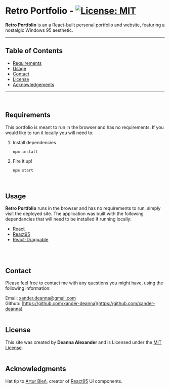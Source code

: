 # **Retro Portfolio** - [![License: MIT](https://img.shields.io/badge/License-MIT-yellow.svg)](https://opensource.org/licenses/MIT)
    
**Retro Portfolio** is an a React-built personal portfolio and website, featuring a nostalgic Windows 95 aesthetic.
<br>
<hr>
    
## Table of Contents
* [Requirements](#Requirements)
* [Usage](#Usage)
* [Contact](#Contact)
* [License](#License)
* [Acknowledgements](#Acknowledgements)
<hr>
<br>
                
## Requirements
This portfolio is meant to run in the browser and has no requirements. If you would like to run it locally you will need to:

1. Install dependencies

   ```bash
   npm install
   ```

2. Fire it up!

   ```bash
   npm start
   ```
<br>
            
## Usage
**Retro Portfolio** runs in the browser and has no requirements to run, simply visit the deployed site. The application was built with the following dependancies that will need to be installed if running locally:
- [React](https://reactjs.org)
- [React95](https://github.com/arturbien/React95)
- [React-Draggable](https://www.npmjs.com/package/react-draggable)
<br>
<br>
    
## Contact
Please feel free to contact me with any questions you might have, using the following information:
    
Email: [xander.deanna@gmail.com](mailto:xander.deanna@gmail.com)
<br>
Github: [https://github.com/xander-deanna](https://github.com/xander-deanna)
<br>
<br>

## License
This site was created by **Deanna Alexander** and is Licensed under the [MIT License](LICENSE.md).
<br>
<br>

## Acknowledgments
Hat tip to [Artur Bień](https://github.com/arturbien), creator of [React95](https://github.com/arturbien/React95) UI components.